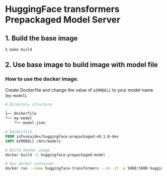 # HuggingFace transformers Prepackaged Model Server

## 1. Build the base image

```
$ make build
```

## 2. Use base image to build image with model file

### How to use the docker image.
Create Dockerfile and change the value of `${MODEL}` to your model name (`my-model`).
```bash
# Directory structure
.
├── Dockerfile
└── my-model
    └── model.json
```
```dockerfile
# Dockerfile
FROM infuseaidev/huggingface-prepackaged:v0.1.0-dev
COPY ${MODEL} /mnt/models
```
```bash
# Build docker image
docker build -t huggingface-prepackaged-model .
```
```bash
# Run docker container
docker run --name huggingface-transformers --rm -it -p 5000:5000 huggingface-prepackaged-model
```